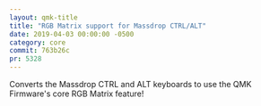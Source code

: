 ```yaml
---
layout: qmk-title
title: "RGB Matrix support for Massdrop CTRL/ALT"
date: 2019-04-03 00:00:00 -0500
category: core
commit: 763b26c
pr: 5328
---
```


Converts the Massdrop CTRL and ALT keyboards to use the QMK Firmware's core RGB Matrix feature! 

